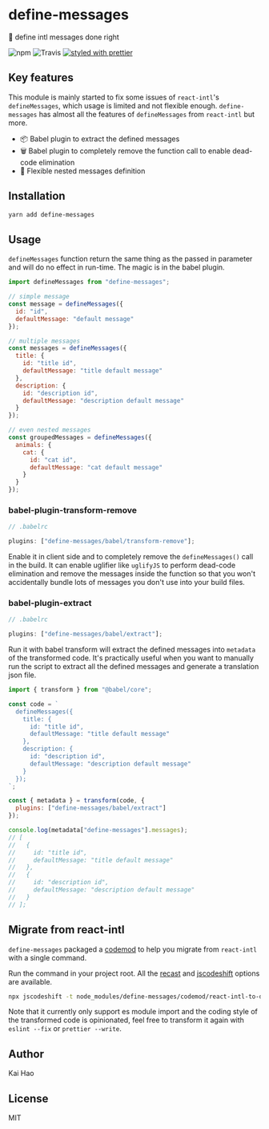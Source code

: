 # define-messages

💬 define intl messages done right

![npm](https://img.shields.io/npm/v/define-messages.svg)
![Travis](https://img.shields.io/travis/kevin940726/define-messages.svg) [![styled with prettier](https://img.shields.io/badge/styled_with-prettier-ff69b4.svg)](https://github.com/prettier/prettier)

## Key features

This module is mainly started to fix some issues of `react-intl`'s `defineMessages`, which usage is limited and not flexible enough. `define-messages` has almost all the features of `defineMessages` from `react-intl` but more.

- 📦 Babel plugin to extract the defined messages
- 🗑️ Babel plugin to completely remove the function call to enable dead-code elimination
- 💪 Flexible nested messages definition

## Installation

```sh
yarn add define-messages
```

## Usage

`defineMessages` function return the same thing as the passed in parameter and will do no effect in run-time. The magic is in the babel plugin.

```js
import defineMessages from "define-messages";

// simple message
const message = defineMessages({
  id: "id",
  defaultMessage: "default message"
});

// multiple messages
const messages = defineMessages({
  title: {
    id: "title id",
    defaultMessage: "title default message"
  },
  description: {
    id: "description id",
    defaultMessage: "description default message"
  }
});

// even nested messages
const groupedMessages = defineMessages({
  animals: {
    cat: {
      id: "cat id",
      defaultMessage: "cat default message"
    }
  }
});
```

### babel-plugin-transform-remove

```js
// .babelrc

plugins: ["define-messages/babel/transform-remove"];
```

Enable it in client side and to completely remove the `defineMessages()` call in the build. It can enable uglifier like `uglifyJS` to perform dead-code elimination and remove the messages inside the function so that you won't accidentally bundle lots of messages you don't use into your build files.

### babel-plugin-extract

```js
// .babelrc

plugins: ["define-messages/babel/extract"];
```

Run it with babel transform will extract the defined messages into `metadata` of the transformed code. It's practically useful when you want to manually run the script to extract all the defined messages and generate a translation json file.

```js
import { transform } from "@babel/core";

const code = `
  defineMessages({
    title: {
      id: "title id",
      defaultMessage: "title default message"
    },
    description: {
      id: "description id",
      defaultMessage: "description default message"
    }
  });
`;

const { metadata } = transform(code, {
  plugins: ["define-messages/babel/extract"]
});

console.log(metadata["define-messages"].messages);
// [
//   {
//     id: "title id",
//     defaultMessage: "title default message"
//   },
//   {
//     id: "description id",
//     defaultMessage: "description default message"
//   }
// ];
```

## Migrate from react-intl

`define-messages` packaged a [codemod](https://github.com/facebook/jscodeshift) to help you migrate from `react-intl` with a single command.

Run the command in your project root. All the [recast](https://github.com/benjamn/recast/blob/52a7ec3eaaa37e78436841ed8afc948033a86252/lib/options.js#L61) and [jscodeshift](https://github.com/facebook/jscodeshift#usage-cli) options are available.

```sh
npx jscodeshift -t node_modules/define-messages/codemod/react-intl-to-define-messages.js <path> [--quote=single] [--parser=flow]
```

Note that it currently only support es module import and the coding style of the transformed code is opinionated, feel free to transform it again with `eslint --fix` or `prettier --write`.

## Author

Kai Hao

## License

MIT
